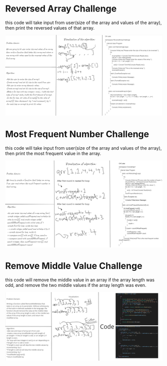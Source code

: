 # Reversed Array Challenge
this code will take input from user(size of the array and values of the array), 
then print the reversed values of that array.

![Whitboard for ReversedArray](Images/ReversedArray.png)

# Most Frequent Number Challenge
this code will take input from user(size of the array and values of the array), 
then print the most frequent value in the array.

![Whitboard for MostFrequentNumber](Images/MostFrequentNumber.png)

# Remove Middle Value Challenge
this code will remove the middle value in an array if the array length was odd,
and remove the two middle values if the array length was even.

![Whiteboard for RemoveMiddleValue](Images/RemoveMiddleValue.png)